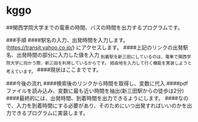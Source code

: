 # kggo

##関西学院大学までの電車の時間、バスの時間を出力するプログラムです。

###手順
####駅名の入力、出発時間を入力します。
(https://transit.yahoo.co.jp/) にアクセスします。
####上記のリンクの出発駅名、出発時間の部分に入力した値を入力
<sub>到着駅を新三田にしているのは、電車で関西学院大学に向かう際、新三田を利用しているからです。
経由地を入力して行く機能を実装しようと考えています。</sub>
####現状はここまでです。

###今後の流れ
####検索後のリンクから時間を取得し、変数に代入
####pdfファイルを読み込み、変数に最も近い時間を抽出(新三田駅からの徒歩は2分)
####最終的には、出発時間、到着時間を出力できるようにします。
####なので、入力を到着時間にする必要があり、そのためにいつ出発すればいいのかを出力できるプログラムに実装します。
